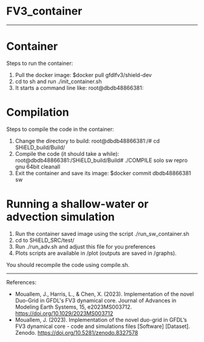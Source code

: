 # FV3_container

----------------------------------------------------------------------------------------------------------------------
# Container
Steps to run the container:
 1) Pull the docker image: $docker pull gfdlfv3/shield-dev
 2) cd to sh and run ./init_container.sh
 3) It starts a command line like: root@dbdb48866381:
 
# Compilation
Steps to compile the code in the container:
 1) Change the directory to build: root@dbdb48866381:/# cd SHiELD_build/Build/
 2) Compile the code  (it should take a while): root@dbdb48866381:/SHiELD_build/Build# ./COMPILE solo sw repro gnu 64bit cleanall
 3) Exit the container and save its image: $docker commit dbdb48866381 sw

# Running a shallow-water or advection simulation
 1) Run the container saved image using the script ./run_sw_container.sh
 2) cd to SHiELD_SRC/test/
 3) Run ./run_adv.sh and adjust this file for you preferences 
 4) Plots scripts are available in /plot (outputs are saved in /graphs).
 
You should recompile the code using compile.sh.

----------------------------------------------------------------------------------------------------------------------
References:
- Mouallem, J., Harris, L., & Chen, X. (2023). Implementation of the novel Duo-Grid in GFDL's FV3 dynamical core. Journal of Advances in Modeling Earth Systems, 15, e2023MS003712. https://doi.org/10.1029/2023MS003712 
- Mouallem, J. (2023). Implementation of the novel duo-grid in GFDL’s FV3 dynamical core - code and simulations files [Software] [Dataset]. Zenodo. https://doi.org/10.5281/zenodo.8327578

